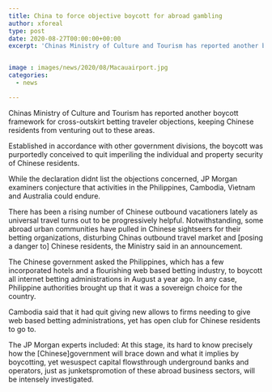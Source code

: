 ```yaml
---
title: China to force objective boycott for abroad gambling
author: xforeal 
type: post
date: 2020-08-27T00:00:00+00:00
excerpt: 'Chinas Ministry of Culture and Tourism has reported another boycott framework for cross-fringe betting traveler objections, keeping Chinese residents from heading out to these locations '


image : images/news/2020/08/Macauairport.jpg
categories:
  - news

---
```

Chinas Ministry of Culture and Tourism has reported another boycott framework for cross-outskirt betting traveler objections, keeping Chinese residents from venturing out to these areas. 

Established in accordance with other government divisions, the boycott was purportedly conceived to quit imperiling the individual and property security of Chinese residents. 

While the declaration didnt list the objections concerned, JP Morgan examiners conjecture that activities in the Philippines, Cambodia, Vietnam and Australia could endure. 

There has been a rising number of Chinese outbound vacationers lately as universal travel turns out to be progressively helpful. Notwithstanding, some abroad urban communities have pulled in Chinese sightseers for their betting organizations, disturbing Chinas outbound travel market and [posing a danger to] Chinese residents, the Ministry said in an announcement. 

The Chinese government asked the Philippines, which has a few incorporated hotels and a flourishing web based betting industry, to boycott all internet betting administrations in August a year ago. In any case, Philippine authorities brought up that it was a sovereign choice for the country. 

Cambodia said that it had quit giving new allows to firms needing to give web based betting administrations, yet has open club for Chinese residents to go to. 

The JP Morgan experts included: At this stage, its hard to know precisely how the [Chinese]government will brace down and what it implies by boycotting, yet wesuspect capital flowsthrough underground banks and operators, just as junketspromotion of these abroad business sectors, will be intensely investigated.